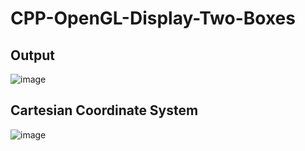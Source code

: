 # CPP-OpenGL-Display-Two-Boxes
## Output
![image](https://user-images.githubusercontent.com/85553852/150715769-9313f995-5056-4326-8bd0-ff5fe2fa7d64.png)

## Cartesian Coordinate System
![image](https://user-images.githubusercontent.com/85553852/150715722-7a72db55-88ff-4d1b-8be6-29adbc0176be.png)
